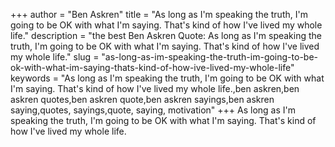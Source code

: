 +++
author = "Ben Askren"
title = "As long as I'm speaking the truth, I'm going to be OK with what I'm saying. That's kind of how I've lived my whole life."
description = "the best Ben Askren Quote: As long as I'm speaking the truth, I'm going to be OK with what I'm saying. That's kind of how I've lived my whole life."
slug = "as-long-as-im-speaking-the-truth-im-going-to-be-ok-with-what-im-saying-thats-kind-of-how-ive-lived-my-whole-life"
keywords = "As long as I'm speaking the truth, I'm going to be OK with what I'm saying. That's kind of how I've lived my whole life.,ben askren,ben askren quotes,ben askren quote,ben askren sayings,ben askren saying,quotes, sayings,quote, saying, motivation"
+++
As long as I'm speaking the truth, I'm going to be OK with what I'm saying. That's kind of how I've lived my whole life.
